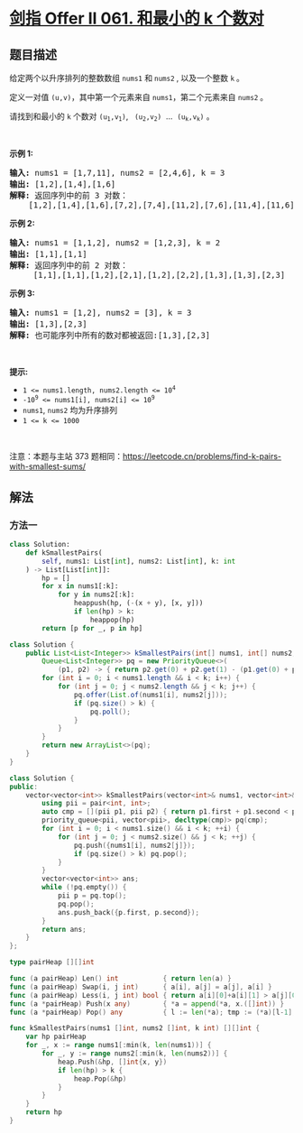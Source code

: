 # [剑指 Offer II 061. 和最小的 k 个数对](https://leetcode.cn/problems/qn8gGX)

## 题目描述

<!-- 这里写题目描述 -->

<p>给定两个以升序排列的整数数组 <code>nums1</code> 和<strong> </strong><code>nums2</code><strong>&nbsp;</strong>,&nbsp;以及一个整数 <code>k</code><strong>&nbsp;</strong>。</p>

<p>定义一对值&nbsp;<code>(u,v)</code>，其中第一个元素来自&nbsp;<code>nums1</code>，第二个元素来自 <code>nums2</code><strong>&nbsp;</strong>。</p>

<p>请找到和最小的 <code>k</code>&nbsp;个数对&nbsp;<code>(u<sub>1</sub>,v<sub>1</sub>)</code>, <code>&nbsp;(u<sub>2</sub>,v<sub>2</sub>)</code> &nbsp;... &nbsp;<code>(u<sub>k</sub>,v<sub>k</sub>)</code>&nbsp;。</p>

<p>&nbsp;</p>

<p><strong>示例 1:</strong></p>

<pre>
<strong>输入:</strong> nums1 = [1,7,11], nums2 = [2,4,6], k = 3
<strong>输出:</strong> [1,2],[1,4],[1,6]
<strong>解释: </strong>返回序列中的前 3 对数：
    [1,2],[1,4],[1,6],[7,2],[7,4],[11,2],[7,6],[11,4],[11,6]
</pre>

<p><strong>示例 2:</strong></p>

<pre>
<strong>输入: </strong>nums1 = [1,1,2], nums2 = [1,2,3], k = 2
<strong>输出: </strong>[1,1],[1,1]
<strong>解释: </strong>返回序列中的前 2 对数：
&nbsp;    [1,1],[1,1],[1,2],[2,1],[1,2],[2,2],[1,3],[1,3],[2,3]
</pre>

<p><strong>示例 3:</strong></p>

<pre>
<strong>输入: </strong>nums1 = [1,2], nums2 = [3], k = 3
<strong>输出:</strong> [1,3],[2,3]
<strong>解释: </strong>也可能序列中所有的数对都被返回:[1,3],[2,3]
</pre>

<p>&nbsp;</p>

<p><strong>提示:</strong></p>

<ul>
	<li><code>1 &lt;= nums1.length, nums2.length &lt;= 10<sup>4</sup></code></li>
	<li><code>-10<sup>9</sup> &lt;= nums1[i], nums2[i] &lt;= 10<sup>9</sup></code></li>
	<li><code>nums1</code>, <code>nums2</code> 均为升序排列</li>
	<li><code>1 &lt;= k &lt;= 1000</code></li>
</ul>

<p>&nbsp;</p>

<p><meta charset="UTF-8" />注意：本题与主站 373&nbsp;题相同：<a href="https://leetcode.cn/problems/find-k-pairs-with-smallest-sums/">https://leetcode.cn/problems/find-k-pairs-with-smallest-sums/</a></p>

## 解法

### 方法一

<!-- tabs:start -->

```python
class Solution:
    def kSmallestPairs(
        self, nums1: List[int], nums2: List[int], k: int
    ) -> List[List[int]]:
        hp = []
        for x in nums1[:k]:
            for y in nums2[:k]:
                heappush(hp, (-(x + y), [x, y]))
                if len(hp) > k:
                    heappop(hp)
        return [p for _, p in hp]
```

```java
class Solution {
    public List<List<Integer>> kSmallestPairs(int[] nums1, int[] nums2, int k) {
        Queue<List<Integer>> pq = new PriorityQueue<>(
            (p1, p2) -> { return p2.get(0) + p2.get(1) - (p1.get(0) + p1.get(1)); });
        for (int i = 0; i < nums1.length && i < k; i++) {
            for (int j = 0; j < nums2.length && j < k; j++) {
                pq.offer(List.of(nums1[i], nums2[j]));
                if (pq.size() > k) {
                    pq.poll();
                }
            }
        }
        return new ArrayList<>(pq);
    }
}
```

```cpp
class Solution {
public:
    vector<vector<int>> kSmallestPairs(vector<int>& nums1, vector<int>& nums2, int k) {
        using pii = pair<int, int>;
        auto cmp = [](pii p1, pii p2) { return p1.first + p1.second < p2.first + p2.second; };
        priority_queue<pii, vector<pii>, decltype(cmp)> pq(cmp);
        for (int i = 0; i < nums1.size() && i < k; ++i) {
            for (int j = 0; j < nums2.size() && j < k; ++j) {
                pq.push({nums1[i], nums2[j]});
                if (pq.size() > k) pq.pop();
            }
        }
        vector<vector<int>> ans;
        while (!pq.empty()) {
            pii p = pq.top();
            pq.pop();
            ans.push_back({p.first, p.second});
        }
        return ans;
    }
};
```

```go
type pairHeap [][]int

func (a pairHeap) Len() int           { return len(a) }
func (a pairHeap) Swap(i, j int)      { a[i], a[j] = a[j], a[i] }
func (a pairHeap) Less(i, j int) bool { return a[i][0]+a[i][1] > a[j][0]+a[j][1] }
func (a *pairHeap) Push(x any)        { *a = append(*a, x.([]int)) }
func (a *pairHeap) Pop() any          { l := len(*a); tmp := (*a)[l-1]; *a = (*a)[:l-1]; return tmp }

func kSmallestPairs(nums1 []int, nums2 []int, k int) [][]int {
	var hp pairHeap
	for _, x := range nums1[:min(k, len(nums1))] {
		for _, y := range nums2[:min(k, len(nums2))] {
			heap.Push(&hp, []int{x, y})
			if len(hp) > k {
				heap.Pop(&hp)
			}
		}
	}
	return hp
}
```

<!-- tabs:end -->

<!-- end -->
